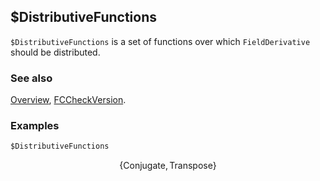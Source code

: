 ## $DistributiveFunctions

`$DistributiveFunctions` is a set of functions over which `FieldDerivative` should be distributed.

### See also

[Overview](Extra/FeynCalc.md), [FCCheckVersion](FCCheckVersion.md).

### Examples

```mathematica
$DistributiveFunctions
```

$$\{\text{Conjugate},\text{Transpose}\}$$
